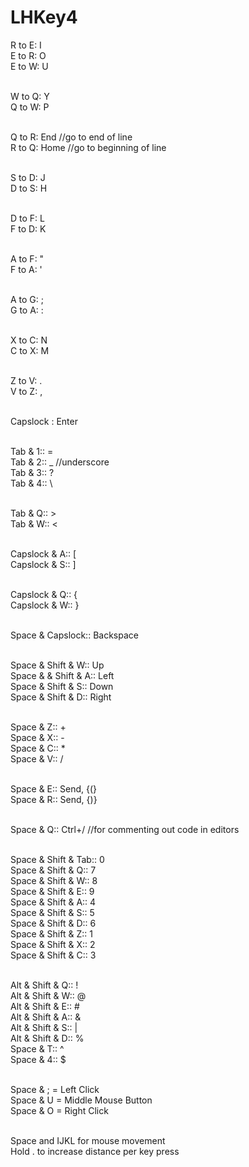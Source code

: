 # LHKey4
R to E: I<br />
E to R: O<br />
E to W: U<br /><br />

W to Q: Y<br />
Q to W: P<br /><br />

Q to R: End //go to end of line <br />
R to Q: Home //go to beginning of line <br /><br />

S to D: J<br />
D to S: H<br /><br />

D to F: L<br />
F to D: K<br /><br />

A to F: "<br />
F to A: '<br /><br />

A to G: ;<br />
G to A: :<br /><br />

X to C: N<br />
C to X: M<br /><br />

Z to V: .<br />
V to Z: ,<br /><br />

Capslock : Enter<br /><br />

Tab & 1:: =<br />
Tab & 2:: _  //underscore<br />
Tab & 3:: ?<br />
Tab & 4:: \ <br /><br />

Tab & Q:: ><br />
Tab & W:: <<br /><br />

Capslock & A:: [<br />
Capslock & S:: ]<br /><br />

Capslock & Q:: {<br />
Capslock & W:: }<br /><br />

Space & Capslock:: Backspace<br /><br />

Space & Shift & W:: Up<br />
Space & & Shift & A:: Left<br />
Space & Shift & S:: Down<br />
Space & Shift & D:: Right<br /><br />

Space & Z:: +<br />
Space & X:: -<br />
Space & C:: *<br />
Space & V:: /<br /><br />

Space & E:: Send, {(}<br />
Space & R:: Send, {)}<br /><br />

Space & Q:: Ctrl+/      //for commenting out code in editors<br /><br />

Space & Shift & Tab:: 0<br />
Space & Shift & Q:: 7<br />
Space & Shift & W:: 8<br />
Space & Shift & E:: 9<br />
Space & Shift & A:: 4<br />
Space & Shift & S:: 5<br />
Space & Shift & D:: 6<br />
Space & Shift & Z:: 1<br />
Space & Shift & X:: 2<br />
Space & Shift & C:: 3<br /><br />

Alt &  Shift & Q:: !<br />
Alt & Shift & W:: @<br />
Alt & Shift & E:: #<br />
Alt & Shift & A:: &<br />
Alt & Shift & S:: |<br />
Alt & Shift & D:: %<br />
Space & T:: ^<br />
Space & 4:: $<br /><br />



Space & ; = Left Click<br />
Space & U = Middle Mouse Button<br />
Space & O = Right Click<br /><br />

Space and IJKL for mouse movement<br />
Hold . to increase distance per key press<br /><br />

